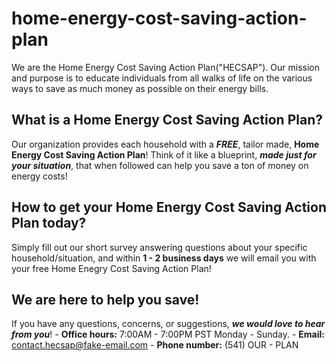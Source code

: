 # home-energy-cost-saving-action-plan
We are the Home Energy Cost Saving Action Plan("HECSAP"). Our mission and purpose is to educate individuals from all walks of life on the various ways to save as much money as possible on their energy bills. 

## What is a Home Energy Cost Saving Action Plan?
Our organization provides each household with a ***FREE***, tailor made, **Home Energy Cost Saving Action Plan**! Think of it like a blueprint, ***made just for your situation***, that when followed can help you save a ton of money on energy costs!

## How to get your Home Energy Cost Saving Action Plan today?
Simply fill out our short survey answering questions about your specific household/situation, and within **1 - 2 business days** we will email you with your free Home Enegry Cost Saving Action Plan!

## We are here to help you save! 
If you have any questions, concerns, or suggestions, ***we would love to hear from you***!
    - **Office hours:** 7:00AM - 7:00PM PST Monday - Sunday. 
    - **Email:** contact.hecsap@fake-email.com
    - **Phone number:** (541) OUR - PLAN
